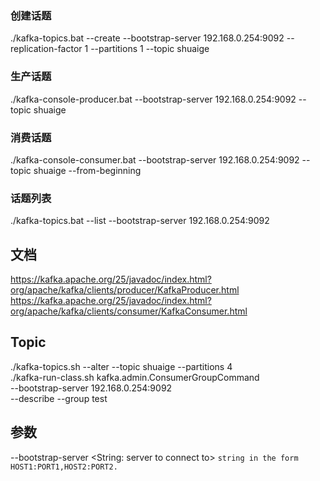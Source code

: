 ### 创建话题  
./kafka-topics.bat --create --bootstrap-server 192.168.0.254:9092 --replication-factor 1 --partitions 1 --topic shuaige  
### 生产话题  
./kafka-console-producer.bat --bootstrap-server 192.168.0.254:9092 --topic shuaige  
### 消费话题  
./kafka-console-consumer.bat --bootstrap-server 192.168.0.254:9092 --topic shuaige --from-beginning  
### 话题列表  
./kafka-topics.bat --list --bootstrap-server 192.168.0.254:9092  

## 文档  
https://kafka.apache.org/25/javadoc/index.html?org/apache/kafka/clients/producer/KafkaProducer.html  
https://kafka.apache.org/25/javadoc/index.html?org/apache/kafka/clients/consumer/KafkaConsumer.html


## Topic  
./kafka-topics.sh --alter --topic shuaige --partitions 4  
./kafka-run-class.sh kafka.admin.ConsumerGroupCommand \
    --bootstrap-server 192.168.0.254:9092 \
    --describe --group test

## 参数  
--bootstrap-server <String: server to connect to> ```string in the form HOST1:PORT1,HOST2:PORT2. ```    
                                           